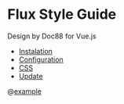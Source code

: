 # Flux Style Guide

Design by Doc88 for Vue.js

- [Instalation](./01.guide/get-start.html#instalation)
- [Configuration](./01.guide/get-start.html#configuration)
- [CSS](./01.guide/get-start.html#css)
- [Update](./01.guide/get-start.html#update)

@[example](intro-attribute-binding)

